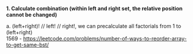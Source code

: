 **1. Calculate combination (within left and right set, the relative position cannot be changed)**

a. (left+right)! // left! // right!, we can precalculate all factorials from 1 to (left+right)  
1569 - https://leetcode.com/problems/number-of-ways-to-reorder-array-to-get-same-bst/

